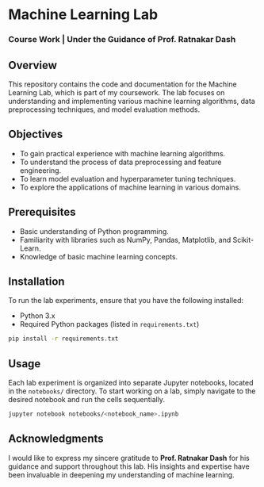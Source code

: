 

# Machine Learning Lab

### Course Work | Under the Guidance of Prof. Ratnakar Dash

## Overview

This repository contains the code and documentation for the Machine Learning Lab, which is part of my coursework. The lab focuses on understanding and implementing various machine learning algorithms, data preprocessing techniques, and model evaluation methods.

## Objectives

- To gain practical experience with machine learning algorithms.
- To understand the process of data preprocessing and feature engineering.
- To learn model evaluation and hyperparameter tuning techniques.
- To explore the applications of machine learning in various domains.

 <!--- Lab Contents

1. **Data Preprocessing**
   - Handling missing data
   - Encoding categorical variables
   - Feature scaling

2. **Supervised Learning Algorithms**
   - Linear Regression
   - Logistic Regression
   - Decision Trees
   - Random Forests
   - Support Vector Machines (SVM)
   - K-Nearest Neighbors (KNN)

3. **Unsupervised Learning Algorithms**
   - K-Means Clustering
   - Principal Component Analysis (PCA)
   - Hierarchical Clustering

4. **Model Evaluation**
   - Confusion Matrix
   - Accuracy, Precision, Recall, F1-Score
   - ROC Curve and AUC
   - Cross-Validation

5. **Advanced Topics**
   - Hyperparameter tuning with GridSearchCV
   - Ensemble Methods
   - Feature Importance and Selection -->

## Prerequisites

- Basic understanding of Python programming.
- Familiarity with libraries such as NumPy, Pandas, Matplotlib, and Scikit-Learn.
- Knowledge of basic machine learning concepts.

## Installation

To run the lab experiments, ensure that you have the following installed:

- Python 3.x
- Required Python packages (listed in `requirements.txt`)

```bash
pip install -r requirements.txt
```

## Usage

Each lab experiment is organized into separate Jupyter notebooks, located in the `notebooks/` directory. To start working on a lab, simply navigate to the desired notebook and run the cells sequentially.

```bash
jupyter notebook notebooks/<notebook_name>.ipynb
```

## Acknowledgments

I would like to express my sincere gratitude to **Prof. Ratnakar Dash** for his guidance and support throughout this lab. His insights and expertise have been invaluable in deepening my understanding of machine learning.



